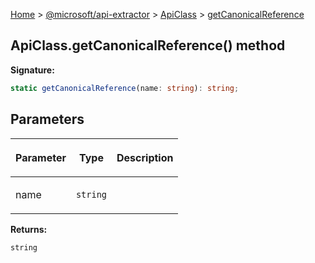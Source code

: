 [Home](./index) &gt; [@microsoft/api-extractor](./api-extractor.md) &gt; [ApiClass](./api-extractor.apiclass.md) &gt; [getCanonicalReference](./api-extractor.apiclass.getcanonicalreference.md)

## ApiClass.getCanonicalReference() method

<b>Signature:</b>

```typescript
static getCanonicalReference(name: string): string;
```

## Parameters

|  <p>Parameter</p> | <p>Type</p> | <p>Description</p> |
|  --- | --- | --- |
|  <p>name</p> | <p>`string`</p> |  |

<b>Returns:</b>

`string`

